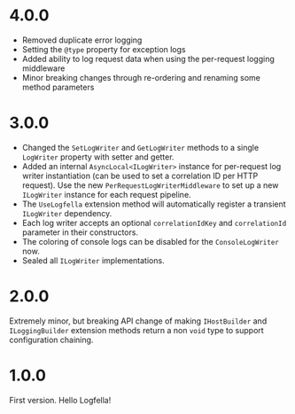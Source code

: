 # 4.0.0

- Removed duplicate error logging
- Setting the `@type` property for exception logs
- Added ability to log request data when using the per-request logging middleware
- Minor breaking changes through re-ordering and renaming some method parameters 

# 3.0.0

- Changed the `SetLogWriter` and `GetLogWriter` methods to a single `LogWriter` property with setter and getter.
- Added an internal `AsyncLocal<ILogWriter>` instance for per-request log writer instantiation (can be used to set a correlation ID per HTTP request). Use the new `PerRequestLogWriterMiddleware` to set up a new `ILogWriter` instance for each request pipeline.
- The `UseLogfella` extension method will automatically register a transient `ILogWriter` dependency.
- Each log writer accepts an optional `correlationIdKey` and `correlationId` parameter in their constructors.
- The coloring of console logs can be disabled for the `ConsoleLogWriter` now.
- Sealed all `ILogWriter` implementations.

# 2.0.0

Extremely minor, but breaking API change of making `IHostBuilder` and `ILoggingBuilder` extension methods return a non `void` type to support configuration chaining.

# 1.0.0

First version. Hello Logfella!